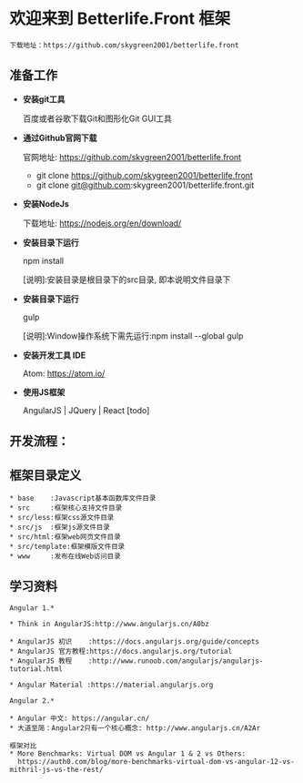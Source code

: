 # 欢迎来到 Betterlife.Front 框架
    下载地址：https://github.com/skygreen2001/betterlife.front

## 准备工作
* **安装git工具**

    百度或者谷歌下载Git和图形化Git GUI工具

* **通过Github官网下载**

    官网地址: https://github.com/skygreen2001/betterlife.front
    * git clone https://github.com/skygreen2001/betterlife.front
    * git clone git@github.com:skygreen2001/betterlife.front.git

* **安装NodeJs**

    下载地址: https://nodejs.org/en/download/

* **安装目录下运行**

  npm install

  [说明]:安装目录是根目录下的src目录, 即本说明文件目录下

* **安装目录下运行**

  gulp

  [说明]:Window操作系统下需先运行:npm install --global gulp

* **安装开发工具 IDE**

  Atom: https://atom.io/

* **使用JS框架**

   AngularJS | JQuery | React [todo]

## 开发流程：


## 框架目录定义

    * base    :Javascript基本函数库文件目录
    * src     :框架核心支持文件目录
    * src/less:框架css源文件目录
    * src/js  :框架js源文件目录
    * src/html:框架web网页文件目录
    * src/template:框架模版文件目录
    * www     :发布在线Web访问目录

## 学习资料
    Angular 1.*

    * Think in AngularJS:http://www.angularjs.cn/A0bz

    * AngularJS 初识    :https://docs.angularjs.org/guide/concepts
    * AngularJS 官方教程:https://docs.angularjs.org/tutorial
    * AngularJS 教程    :http://www.runoob.com/angularjs/angularjs-tutorial.html

    * Angular Material :https://material.angularjs.org

    Angular 2.*

    * Angular 中文: https://angular.cn/
    * 大道至简：Angular2只有一个核心概念: http://www.angularjs.cn/A2Ar

    框架对比
    * More Benchmarks: Virtual DOM vs Angular 1 & 2 vs Others:
      https://auth0.com/blog/more-benchmarks-virtual-dom-vs-angular-12-vs-mithril-js-vs-the-rest/
